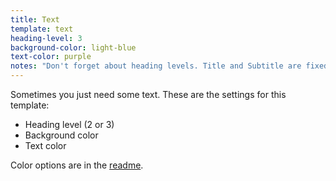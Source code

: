 ```yaml
---
title: Text
template: text
heading-level: 3
background-color: light-blue
text-color: purple
notes: "Don't forget about heading levels. Title and Subtitle are fixed as H1 and H2. For other slides, you'll have to determine where the fit in your presentation outline hierarchy."
---
```


Sometimes you just need some text. These are the settings for this template:

- Heading level (2 or 3)
- Background color
- Text color

Color options are in the [readme](https://github.com/Bixal/presentation-template#readme).